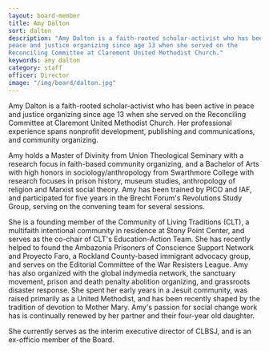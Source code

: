 ```yaml
---
layout: board-member
title: Amy Dalton
sort: dalton
description: "Amy Dalton is a faith-rooted scholar-activist who has been active in
peace and justice organizing since age 13 when she served on the
Reconciling Committee at Claremont United Methodist Church."
keywords: amy dalton
category: staff
officer: Director
image: "/img/board/dalton.jpg"
---
```

Amy Dalton is a faith-rooted scholar-activist who has been active in
peace and justice organizing since age 13 when she served on the
Reconciling Committee at Claremont United Methodist Church. Her
professional experience spans nonprofit development, publishing and
communications, and community organizing.

Amy holds a Master of Divinity
from Union Theological Seminary with a research focus in faith-based
community organizing, and a Bachelor of Arts with high honors in
sociology/anthropology from Swarthmore College with research focuses in
prison history, museum studies, anthropology of religion and Marxist
social theory. Amy has been trained by PICO and IAF, and participated
for five years in the Brecht Forum's Revolutions Study Group, serving on
the convening team for several sessions.

She is a founding member of the
Community of Living Traditions (CLT), a multifaith intentional community
in residence at Stony Point Center, and serves as the co-chair of CLT's
Education-Action Team. She has recently helped to found the Ambazonia
Prisoners of Conscience Support Network and Proyecto Faro, a Rockland
County-based immigrant advocacy group, and serves on the Editorial
Committee of the War Resisters League. Amy has also organized with the
global indymedia network, the sanctuary movement, prison and death
penalty abolition organizing, and grassroots disaster response. She
spent her early years in a Jesuit community, was raised primarily as a
United Methodist, and has been recently shaped by the tradition of
devotion to Mother Mary. Amy's passion for social change work has is
continually renewed by her partner and their four-year old daughter.

She
currently serves as the interim executive director of CLBSJ, and is an
ex-officio member of the Board.
